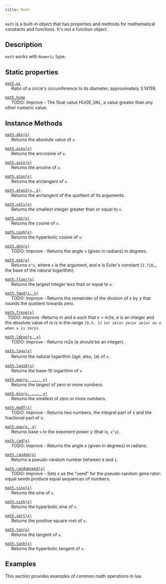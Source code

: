 ```yaml
---
title: Math
---
```


`math` is a built-in object that has properties and methods for mathematical constants and functions. It's not a function object.


## Description  

`math` works with `Numeric` type.

## Static properties  
[`math.pi`](#global-objects_math_static-properties_pi)  
&nbsp;&nbsp;&nbsp;&nbsp; Ratio of a circle's circumference to its diameter; approximately 3.14159. 

[`math.huge`](#global-objects_math_static-properties_huge)  
&nbsp;&nbsp;&nbsp;&nbsp; TODO: Improve - The float value HUGE_VAL, a value greater than any other numeric value.

## Instance Methods
[`math.abs(x)`](#global-objects_math_methods_abs)  
&nbsp;&nbsp;&nbsp;&nbsp; Returns the absolute value of `x`.  

[`math.acos(x)`](#global-objects_math_methods_acos)  
&nbsp;&nbsp;&nbsp;&nbsp; Returns the arccosine of `x`.  

[`math.asin(x)`](#global-objects_math_methods_asin)  
&nbsp;&nbsp;&nbsp;&nbsp; Returns the arcsine of `x`.  

[`math.atan(x)`](#global-objects_math_methods_atan)  
&nbsp;&nbsp;&nbsp;&nbsp; Returns the arctangent of `x`.  

[`math.atan2(y, x)`](#global-objects_math_methods_atan2)  
&nbsp;&nbsp;&nbsp;&nbsp; Returns the arctangent of the quotient of its arguments.

[`math.celi(x)`](#global-objects_math_methods_celi)  
&nbsp;&nbsp;&nbsp;&nbsp; Returns the smallest integer greater than or equal to `x`.  

[`math.cos(x)`](#global-objects_math_methods_cos)  
&nbsp;&nbsp;&nbsp;&nbsp; Returns the cosine of `x`.  

[`math.cosh(x)`](#global-objects_math_methods_cosh)  
&nbsp;&nbsp;&nbsp;&nbsp; Returns the hyperbolic cosine of `x`.  

[`math.deg(x)`](#global-objects_math_methods_deg)  
&nbsp;&nbsp;&nbsp;&nbsp; TODO: Improve - Returns the angle `x` (given in radians) in degrees.  

[`math.exp(x)`](#global-objects_math_methods_exp)  
&nbsp;&nbsp;&nbsp;&nbsp; Returns `e^x`, where `x` is the argument, and e is Euler's constant (`2.718…`, the base of the natural logarithm).  

[`math.floor(x)`](#global-objects_math_methods_floor)  
&nbsp;&nbsp;&nbsp;&nbsp; Returns the largest integer less than or equal to `x`.

[`math.fmod(x, y)`](#global-objects_math_methods_fmod)  
&nbsp;&nbsp;&nbsp;&nbsp; TODO: Improve - Returns the remainder of the division of x by y that rounds the quotient towards zero.  

[`math.frexp(x)`](#global-objects_math_methods_frexp)  
&nbsp; TODO: Improve -Returns m and e such that x = m2e, e is an integer and the absolute value of m is in the range `[0.5, 1)` `(or ze(or ze(or ze(or ze
o when x is zero)`.  

[`math.ldexp(x, y)`](#global-objects_math_methods_ldexp)  
&nbsp;&nbsp;&nbsp;&nbsp; TODO: Improve - Returns m2e (e should be an integer).  

[`math.logx(x)`](#global-objects_math_methods_log)  
&nbsp;&nbsp;&nbsp;&nbsp; Returns the natural logarithm (㏒e; also, ㏑) of `x`.  

[`math.log10(x)`](#global-objects_math_methods_log10)  
&nbsp;&nbsp;&nbsp;&nbsp; Returns the base-10 logarithm of `x`.  

[`math.max(x, ..., y)`](#global-objects_math_methods_max)  
&nbsp;&nbsp;&nbsp;&nbsp; Returns the largest of zero or more numbers.  

[`math.min(x, ..., y)`](#global-objects_math_methods_min)  
&nbsp;&nbsp;&nbsp;&nbsp; Returns the smallest of zero or more numbers.  

[`math.modf(x)`](#global-objects_math_methods_modf)  
&nbsp;&nbsp;&nbsp;&nbsp; TODO: Improve - Returns two numbers, the integral part of x and the fractional part of x.

[`math.pow(x, y)`](#global-objects_math_methods_pow)  
&nbsp;&nbsp;&nbsp;&nbsp; Returns base `x` to the exponent power y (that is, `x^y`).

[`math.rad(x)`](#global-objects_math_methods_rad)  
&nbsp;&nbsp;&nbsp;&nbsp; TODO: Improve - Returns the angle x (given in degrees) in radians.  

[`math.random(x)`](#global-objects_math_methods_random)  
&nbsp;&nbsp;&nbsp;&nbsp; Returns a pseudo-random number between `0` and `1`.  

[`math.randomseed(x)`](#global-objects_math_methods_randomseed)  
&nbsp;&nbsp;&nbsp;&nbsp; TODO: Improve - Sets x as the "seed" for the pseudo-random gene rator: equal seeds produce equal sequences of numbers.  

[`math.sinx(x)`](#global-objects_math_methods_sin)  
&nbsp;&nbsp;&nbsp;&nbsp; Returns the sine of `x`.  

[`math.sinh(x)`](#global-objects_math_methods_sinh)  
&nbsp;&nbsp;&nbsp;&nbsp; Returns the hyperbolic sine of `x`.  

[`math.sqrt(x)`](#global-objects_math_methods_sqrt)  
&nbsp;&nbsp;&nbsp;&nbsp; Returns the positive square root of `x`.  

[`math.tan(x)`](#global-objects_math_methods_tan)  
&nbsp;&nbsp;&nbsp;&nbsp; Returns the tangent of `x`.  

[`math.tanh(x)`](#global-objects_math_methods_tanh)  
&nbsp;&nbsp;&nbsp;&nbsp; Returns the hyperbolic tangent of `x`.


## Examples
This section provides examples of common math operations in lua.